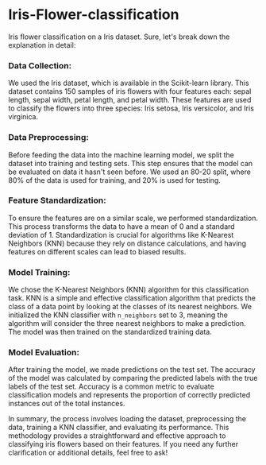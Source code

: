 # Iris-Flower-classification
Iris flower classification on a Iris dataset.
Sure, let's break down the explanation in detail:

### Data Collection:
We used the Iris dataset, which is available in the Scikit-learn library. This dataset contains 150 samples of iris flowers with four features each: sepal length, sepal width, petal length, and petal width. These features are used to classify the flowers into three species: Iris setosa, Iris versicolor, and Iris virginica.

### Data Preprocessing:
Before feeding the data into the machine learning model, we split the dataset into training and testing sets. This step ensures that the model can be evaluated on data it hasn't seen before. We used an 80-20 split, where 80% of the data is used for training, and 20% is used for testing.

### Feature Standardization:
To ensure the features are on a similar scale, we performed standardization. This process transforms the data to have a mean of 0 and a standard deviation of 1. Standardization is crucial for algorithms like K-Nearest Neighbors (KNN) because they rely on distance calculations, and having features on different scales can lead to biased results.

### Model Training:
We chose the K-Nearest Neighbors (KNN) algorithm for this classification task. KNN is a simple and effective classification algorithm that predicts the class of a data point by looking at the classes of its nearest neighbors. We initialized the KNN classifier with `n_neighbors` set to 3, meaning the algorithm will consider the three nearest neighbors to make a prediction. The model was then trained on the standardized training data.

### Model Evaluation:
After training the model, we made predictions on the test set. The accuracy of the model was calculated by comparing the predicted labels with the true labels of the test set. Accuracy is a common metric to evaluate classification models and represents the proportion of correctly predicted instances out of the total instances.

In summary, the process involves loading the dataset, preprocessing the data, training a KNN classifier, and evaluating its performance. This methodology provides a straightforward and effective approach to classifying iris flowers based on their features. If you need any further clarification or additional details, feel free to ask!
